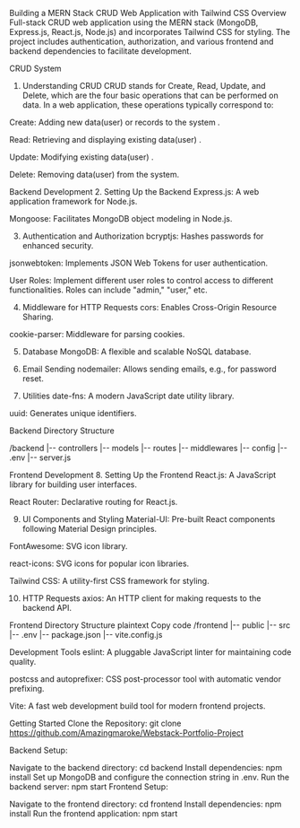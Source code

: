 Building a MERN Stack CRUD Web Application with Tailwind CSS 
Overview
Full-stack CRUD web application using the MERN stack (MongoDB, Express.js, React.js, Node.js) and incorporates Tailwind CSS for styling. The project includes authentication, authorization, and various frontend and backend dependencies to facilitate development.

CRUD System
1. Understanding CRUD
CRUD stands for Create, Read, Update, and Delete, which are the four basic operations that can be performed on data. In a web application, these operations typically correspond to:

Create: Adding new data(user) or records to the system .

Read: Retrieving and displaying existing data(user) .

Update: Modifying existing data(user) .

Delete: Removing data(user)  from the system.

Backend Development
2. Setting Up the Backend
Express.js: A web application framework for Node.js.

Mongoose: Facilitates MongoDB object modeling in Node.js.

3. Authentication and Authorization
bcryptjs: Hashes passwords for enhanced security.

jsonwebtoken: Implements JSON Web Tokens for user authentication.

User Roles: Implement different user roles to control access to different functionalities. Roles can include "admin," "user," etc.

4. Middleware for HTTP Requests
cors: Enables Cross-Origin Resource Sharing.

cookie-parser: Middleware for parsing cookies.

5. Database
MongoDB: A flexible and scalable NoSQL database.

6. Email Sending
nodemailer: Allows sending emails, e.g., for password reset.

7. Utilities
date-fns: A modern JavaScript date utility library.

uuid: Generates unique identifiers.

Backend Directory Structure

/backend
|-- controllers
|-- models
|-- routes
|-- middlewares
|-- config
|-- .env
|-- server.js

Frontend Development
8. Setting Up the Frontend
React.js: A JavaScript library for building user interfaces.

React Router: Declarative routing for React.js.

9. UI Components and Styling
Material-UI: Pre-built React components following Material Design principles.

FontAwesome: SVG icon library.

react-icons: SVG icons for popular icon libraries.

Tailwind CSS: A utility-first CSS framework for styling.

10. HTTP Requests
axios: An HTTP client for making requests to the backend API.


Frontend Directory Structure
plaintext
Copy code
/frontend
|-- public
|-- src
|-- .env
|-- package.json
|-- vite.config.js

Development Tools
eslint: A pluggable JavaScript linter for maintaining code quality.

postcss and autoprefixer: CSS post-processor tool with automatic vendor prefixing.

Vite: A fast web development build tool for modern frontend projects.

Getting Started
Clone the Repository: git clone  https://github.com/Amazingmaroke/Webstack-Portfolio-Project

Backend Setup:

Navigate to the backend directory: cd backend
Install dependencies: npm install
Set up MongoDB and configure the connection string in .env.
Run the backend server: npm start
Frontend Setup:

Navigate to the frontend directory: cd frontend
Install dependencies: npm install
Run the frontend application: npm start


